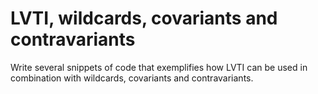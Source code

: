 # LVTI, wildcards, covariants and contravariants
Write several snippets of code that exemplifies how LVTI can be used in combination with wildcards, covariants and contravariants.
